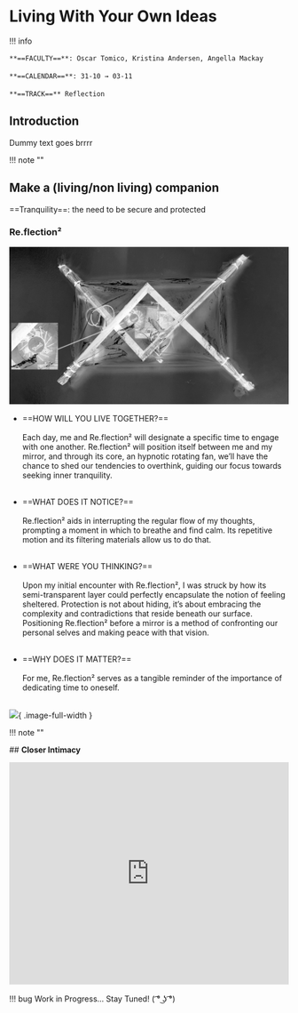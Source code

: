 

# Living With Your Own Ideas 
!!! info
    
    **==FACULTY==**: Oscar Tomico, Kristina Andersen, Angella Mackay  

    **==CALENDAR==**: 31-10 → 03-11

    **==TRACK==** Reflection

<div style="clear:both;"></div>

## **Introduction**

Dummy text goes brrrr

!!! note ""

## **Make a (living/non living) companion**

==Tranquility==: the need to be secure and protected

### **Re.flection²**

![](../images/IMG_5593_EDIT.jpg)

- ==HOW WILL YOU LIVE TOGETHER?== <br></br>
    Each day, me and Re.flection² will designate a specific time to engage with one another. Re.flection² will position itself between me and my mirror, and through its core, an hypnotic rotating fan, we’ll have the chance to shed our tendencies to overthink, guiding our focus towards seeking inner tranquility.
    <br></br>

- ==WHAT DOES IT NOTICE?== <br></br>
    Re.flection² aids in interrupting the regular flow of my thoughts, prompting a moment in which to breathe and find calm. Its repetitive motion and its filtering materials allow us to do that.
    <br></br>

- ==WHAT WERE YOU THINKING?== <br></br>
    Upon my initial encounter with Re.flection², I was struck by how its semi-transparent layer could perfectly encapsulate the notion of feeling sheltered. Protection is not about hiding, it’s about embracing the complexity and contradictions that reside beneath our surface. Positioning Re.flection² before a mirror is a method of confronting our personal selves and making peace with that vision. <br></br>


- ==WHY DOES IT MATTER?== <br></br>
    For me, Re.flection² serves as a tangible reminder of the importance of dedicating time to oneself. <br></br>

![](../images/Re.Flection2.GIF){ .image-full-width }

!!! note ""

## **Closer Intimacy**

<iframe 
    width= "100%" 
    height= 400 
    src="https://www.youtube.com/embed/bKqNPPYdQKM?si=sXRIXdUaIUU0ZxuX" 
    title="YouTube video player" 
    frameborder="0" 
    allow="accelerometer; autoplay; clipboard-write; encrypted-media; gyroscope; picture-in-picture; web-share" allowfullscreen>
</iframe>

!!! bug 
    Work in Progress... Stay Tuned! ( ͡° ͜ʖ ͡°)


